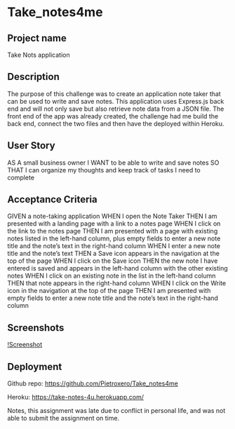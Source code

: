 # Take_notes4me

## Project name
Take Nots application

## Description
The purpose of this challenge was to create an application note taker that can be used to write and save notes.
This application uses Express.js back end and will not only save but also retrieve note data from a JSON file.
The front end of the app was already created, the challenge had me build the back end, connect the two files
and then have the deployed within Heroku.

## User Story
AS A small business owner
I WANT to be able to write and save notes
SO THAT I can organize my thoughts and keep track of tasks I need to complete

## Acceptance Criteria
GIVEN a note-taking application
WHEN I open the Note Taker
THEN I am presented with a landing page with a link to a notes page
WHEN I click on the link to the notes page
THEN I am presented with a page with existing notes listed in the left-hand column, plus empty fields to enter a new note title and the note’s text in the right-hand column
WHEN I enter a new note title and the note’s text
THEN a Save icon appears in the navigation at the top of the page
WHEN I click on the Save icon
THEN the new note I have entered is saved and appears in the left-hand column with the other existing notes
WHEN I click on an existing note in the list in the left-hand column
THEN that note appears in the right-hand column
WHEN I click on the Write icon in the navigation at the top of the page
THEN I am presented with empty fields to enter a new note title and the note’s text in the right-hand column


## Screenshots
[!Screenshot](./img/mock%20up.png)
## Deployment
Github repo: https://github.com/Pietroxero/Take_notes4me

Heroku: https://take-notes-4u.herokuapp.com/

Notes, this assignment was late due to conflict in personal life, and was not able to submit the assignment on time.
